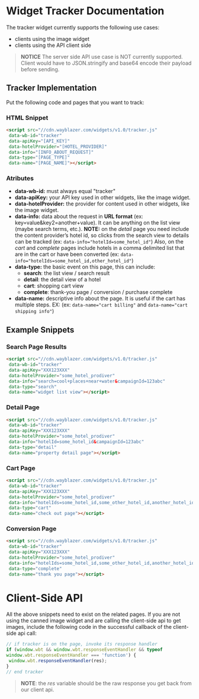 # Widget Tracker Documentation

The tracker widget currently supports the following use cases:

+ clients using the image widget
+ clients using the API client side

> __NOTICE__ The server side API use case is NOT currently supported.  Client would have to JSON.stringify and base64 encode their payload before sending.

## Tracker Implementation

Put the following code and pages that you want to track:
### HTML Snippet
```html
<script src="//cdn.wayblazer.com/widgets/v1.0/tracker.js"
 data-wb-id="tracker"
 data-apiKey="[API_KEY]"
 data-hotelProvider="[HOTEL_PROVIDER]"
 data-info="[INFO_ABOUT_REQUEST]"
 data-type="[PAGE_TYPE]"
 data-name="[PAGE_NAME]"></script>
```
### Atributes
+ __data-wb-id:__ must always equal "tracker"
+ __data-apiKey:__ your API key used in other widgets, like the image widget.
+ __data-hotelProvider:__ the provider for content used in other widgets, like the image widget.
+ __data-info:__ data about the request in __URL format__ (ex: key=value&key2=another+value). It can be anything on the list view (maybe search terms, etc.). **NOTE:** on the *detail* page you need include the content provider’s hotel id, so clicks from the search view to details can be tracked (ex: ```data-info="hotelId=some_hotel_id"```) Also, on the *cart* and *complete* pages include hotels in a comma delimited list that are in the cart or have been converted  (ex: ```data-info="hotelIds=some_hotel_id,other_hotel_id"```)
+ __data-type:__ the basic event on this page, this can include: 
	+ __search__: the list view / search result
	+ __detail__: the detail view of a hotel
	+ __cart__: shopping cart view
	+ __complete__: thank-you page / conversion / purchase complete
+ __data-name:__ descriptive info about the page. It is useful if the cart has multiple steps. EX: (ex: ```data-name="cart billing"``` and ```data-name="cart shipping info"```)

## Example Snippets
### Search Page Results
```html
<script src="//cdn.wayblazer.com/widgets/v1.0/tracker.js"
 data-wb-id="tracker"
 data-apiKey="XXX123XXX"
 data-hotelProvider="some_hotel_prodiver"
 data-info="search=cool+places+near+water&campaignId=123abc"
 data-type="search"
 data-name="widget list view"></script>
```

### Detail Page
```html
<script src="//cdn.wayblazer.com/widgets/v1.0/tracker.js"
 data-wb-id="tracker"
 data-apiKey="XXX123XXX"
 data-hotelProvider="some_hotel_prodiver"
 data-info="hotelId=some_hotel_id&campaignId=123abc"
 data-type="detail"
 data-name="property detail page"></script>
```

### Cart Page
```html
<script src="//cdn.wayblazer.com/widgets/v1.0/tracker.js"
 data-wb-id="tracker"
 data-apiKey="XXX123XXX"
 data-hotelProvider="some_hotel_prodiver"
 data-info="hotelIds=some_hotel_id,some_other_hotel_id,another_hotel_id&campaignId=123abc"
 data-type="cart"
 data-name="check out page"></script>
```

### Conversion Page
```html
<script src="//cdn.wayblazer.com/widgets/v1.0/tracker.js"
 data-wb-id="tracker"
 data-apiKey="XXX123XXX"
 data-hotelProvider="some_hotel_prodiver"
 data-info="hotelIds=some_hotel_id,some_other_hotel_id,another_hotel_id&campaignId=123abc"
 data-type="complete"
 data-name="thank you page"></script>
```

# Client-Side API
All the above snippets need to exist on the related pages. If you are not using the canned image widget and are calling the client-side api to get images, include the following code in the successful callback of the client-side api call:
```javascript
// if tracker is on the page, invoke its response handler
if (window.wbt && window.wbt.responseEventHandler && typeof
window.wbt.responseEventHandler === 'function') {
 window.wbt.responseEventHandler(res);
}
// end tracker
```
> __NOTE__: the *res* variable should be the raw response you get back from our client api.
 
